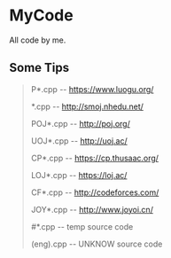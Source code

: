 # MyCode #
All code by me.
## Some Tips ######
>P*.cpp    -- https://www.luogu.org/ 
>
>*.cpp     -- http://smoj.nhedu.net/ 
>
>POJ*.cpp  -- http://poj.org/
>
>UOJ*.cpp  -- http://uoj.ac/
>
>CP*.cpp   -- https://cp.thusaac.org/
>
>LOJ*.cpp  -- https://loj.ac/
>
>CF*.cpp   -- http://codeforces.com/
>
>JOY*.cpp  -- http://www.joyoi.cn/
>
>#*.cpp    -- temp source code
>
>(eng).cpp -- UNKNOW source code
